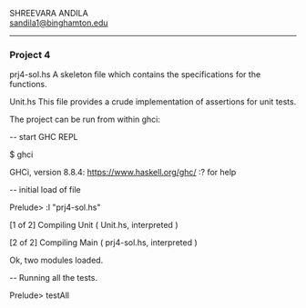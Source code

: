 SHREEVARA ANDILA <br>
sandila1@binghamton.edu 
<hr>

<h3> Project 4 </h3>

prj4-sol.hs
A skeleton file which contains the specifications for the functions.

Unit.hs
This file provides a crude implementation of assertions for unit tests.

The project can be run from within ghci:

-- start GHC REPL

$ ghci

GHCi, version 8.8.4: https://www.haskell.org/ghc/  :? for help


-- initial load of file

Prelude> :l "prj4-sol.hs"

[1 of 2] Compiling Unit             ( Unit.hs, interpreted )

[2 of 2] Compiling Main             ( prj4-sol.hs, interpreted )

Ok, two modules loaded.


-- Running all the tests.

Prelude> testAll
